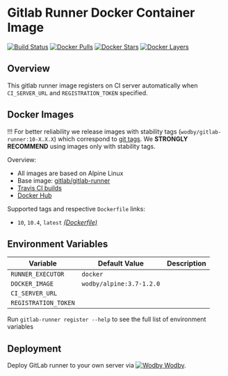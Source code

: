 # Gitlab Runner Docker Container Image 

[![Build Status](https://travis-ci.org/wodby/gitlab-runner.svg?branch=master)](https://travis-ci.org/wodby/gitlab-runner)
[![Docker Pulls](https://img.shields.io/docker/pulls/wodby/gitlab-runner.svg)](https://hub.docker.com/r/wodby/gitlab-runner)
[![Docker Stars](https://img.shields.io/docker/stars/wodby/gitlab-runner.svg)](https://hub.docker.com/r/wodby/gitlab-runner)
[![Docker Layers](https://images.microbadger.com/badges/image/wodby/gitlab-runner.svg)](https://microbadger.com/images/wodby/gitlab-runner)

## Overview

This gitlab runner image registers on CI server automatically when `CI_SERVER_URL` and `REGISTRATION_TOKEN` specified.

## Docker Images

!!! For better reliability we release images with stability tags (`wodby/gitlab-runner:10-X.X.X`) which correspond to [git tags](https://github.com/wodby/gitlab-runner/releases). We **STRONGLY RECOMMEND** using images only with stability tags. 

Overview:

* All images are based on Alpine Linux
* Base image: [gitlab/gitlab-runner](https://hub.docker.com/r/gitlab/gitlab-runner/)
* [Travis CI builds](https://travis-ci.org/wodby/gitlab-runner) 
* [Docker Hub](https://hub.docker.com/r/wodby/gitlab-runner)

Supported tags and respective `Dockerfile` links:

* `10`, `10.4`, `latest` [_(Dockerfile)_](ttps://github.com/wodby/gitlab-runner/tree/master/Dockerfile)

## Environment Variables

| Variable             | Default Value            | Description |
| -------------------- | ------------------------ | ----------- |
| `RUNNER_EXECUTOR`    | `docker`                 |             |
| `DOCKER_IMAGE`       | `wodby/alpine:3.7-1.2.0` |             |
| `CI_SERVER_URL`      |                          |             |
| `REGISTRATION_TOKEN` |                          |             |

Run `gitlab-runner register --help` to see the full list of environment variables

## Deployment

Deploy GitLab runner to your own server via [![Wodby](https://www.google.com/s2/favicons?domain=wodby.com) Wodby](https://wodby.com).
